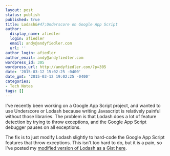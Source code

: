 ```yaml
---
layout: post
status: publish
published: true
title: Lodash&#47;Underscore on Google App Script
author:
  display_name: afiedler
  login: afiedler
  email: andy@andyfiedler.com
  url: ''
author_login: afiedler
author_email: andy@andyfiedler.com
wordpress_id: 305
wordpress_url: http://andyfiedler.com/?p=305
date: '2015-03-12 15:02:25 -0400'
date_gmt: '2015-03-12 19:02:25 -0400'
categories:
- Tech Notes
tags: []
---
```

I've recently been working on a Google App Script project, and wanted to use Underscore or Lodash because writing Javascript is relatively painful without those libraries. The problem is that Lodash does a lot of feature detection by trying to throw exceptions, and the Google App Script debugger pauses on all exceptions.

The fix is to just modify Lodash slightly to hard-code the Google App Script features that throw exceptions. This isn't too hard to do, but it is a pain, so I've posted my <a title="Lodash modified for Google App Script" href="https://gist.github.com/afiedler/261a20ac4c7e7befc40e" target="_blank">modified version of Lodash as a Gist here</a>.
